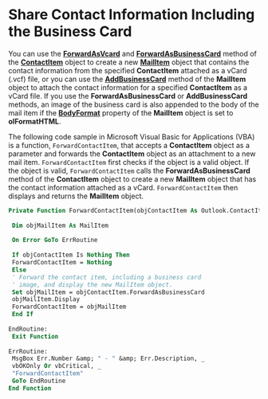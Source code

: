 
# Share Contact Information Including the Business Card

You can use the  **[ForwardAsVcard](3d4f0154-9860-823f-c316-c88e410b59c3.md)** and **[ForwardAsBusinessCard](2f1a74c3-86f0-a054-75e2-272dbb261fb7.md)** method of the **[ContactItem](8e32093c-a678-f1fd-3f35-c2d8994d166f.md)** object to create a new **[MailItem](14197346-05d2-0250-fa4c-4a6b07daf25f.md)** object that contains the contact information from the specified **ContactItem** attached as a vCard (.vcf) file, or you can use the **[AddBusinessCard](a30d201b-3073-11c1-0f0c-81c7a3aba6e2.md)** method of the **MailItem** object to attach the contact information for a specified **ContactItem** as a vCard file. If you use the **ForwardAsBusinessCard** or **AddBusinessCard** methods, an image of the business card is also appended to the body of the mail item if the **[BodyFormat](f635a0bc-20b7-206c-f558-a4ca2519670f.md)** property of the **MailItem** object is set to **olFormatHTML**.

The following code sample in Microsoft Visual Basic for Applications (VBA) is a function,  `ForwardContactItem`, that accepts a  **ContactItem** object as a parameter and forwards the **ContactItem** object as an attachment to a new mail item. `ForwardContactItem` first checks if the object is a valid object. If the object is valid, `ForwardContactItem` calls the **ForwardAsBusinessCard** method of the **ContactItem** object to create a new **MailItem** object that has the contact information attached as a vCard. `ForwardContactItem` then displays and returns the **MailItem** object.



```vb
Private Function ForwardContactItem(objContactItem As Outlook.ContactItem) As Outlook.MailItem 
 
 Dim objMailItem As MailItem 
 
 On Error GoTo ErrRoutine 
 
 If objContactItem Is Nothing Then 
 ForwardContactItem = Nothing 
 Else 
 ' Forward the contact item, including a business card 
 ' image, and display the new MailItem object. 
 Set objMailItem = objContactItem.ForwardAsBusinessCard 
 objMailItem.Display 
 ForwardContactItem = objMailItem 
 End If 
 
EndRoutine: 
 Exit Function 
 
ErrRoutine: 
 MsgBox Err.Number &amp; " - " &amp; Err.Description, _ 
 vbOKOnly Or vbCritical, _ 
 "ForwardContactItem" 
 GoTo EndRoutine 
End Function 

```


